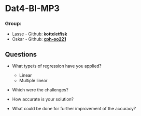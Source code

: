 # Dat4-BI-MP3

### Group:

- Lasse - Github: **[kotteletfisk](https://github.com/kotteletfisk)**
- Oskar - Github: **[cph-oo221](https://github.com/cph-oo221)**

## Questions

- What type/s of regression have you applied?
  * Linear
  * Multiple linear

- Which were the challenges?

- How accurate is your solution?

- What could be done for further improvement of the accuracy?
